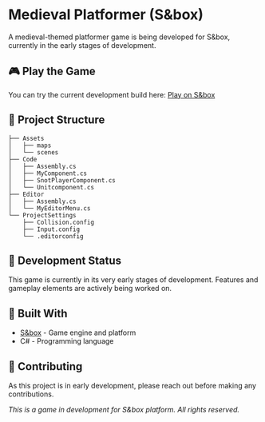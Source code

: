# Medieval Platformer (S&box)

A medieval-themed platformer game is being developed for S&box, currently in the early stages of development.

## 🎮 Play the Game

You can try the current development build here:
[Play on S&box](https://sbox.game/thatonegame/testcase1)

## 📁 Project Structure

```
├── Assets
│   ├── maps
│   └── scenes
├── Code
│   ├── Assembly.cs
│   ├── MyComponent.cs
│   ├── SnotPlayerComponent.cs
│   └── Unitcomponent.cs
├── Editor
│   ├── Assembly.cs
│   └── MyEditorMenu.cs
└── ProjectSettings
    ├── Collision.config
    ├── Input.config
    └── .editorconfig
```

## 🚧 Development Status

This game is currently in its very early stages of development. Features and gameplay elements are actively being worked on.

## 🔧 Built With

- [S&box](https://sbox.facepunch.com/) - Game engine and platform
- C# - Programming language

## 🤝 Contributing

As this project is in early development, please reach out before making any contributions.

*This is a game in development for S&box platform. All rights reserved.*
